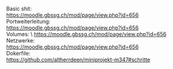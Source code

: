 Basic shit:\
https://moodle.gbssg.ch/mod/page/view.php?id=656 \
Portweiterleitung:\
https://moodle.gbssg.ch/mod/page/view.php?id=656 \
Volumes: \ 
https://moodle.gbssg.ch/mod/page/view.php?id=656 \
Netzwerke:\
https://moodle.gbssg.ch/mod/page/view.php?id=656 \
Dokerfile:\
https://github.com/altherrdeen/miniprojekt-m347#schritte
